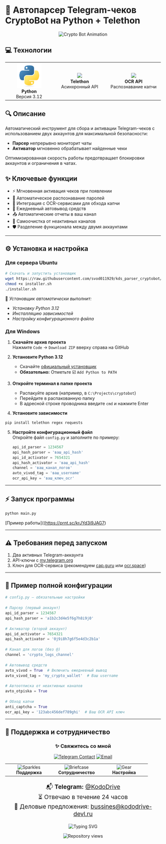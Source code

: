 # 🚀 Автопарсер Telegram-чеков CryptoBot на Python + Telethon

<p align="center">
  <img src="https://media.giphy.com/media/v1.Y2lkPTc5MGI3NjExdDd1dXQ5a2J2dHl0aHVhcnJ5dGJ0d3Zjd3Ntbm5zcHl1bDZtb2FqbyZlcD12MV9pbnRlcm5hbF9naWZfYnlfaWQmY3Q9Zw/coxQHKvGtqHwQNPS0s/giphy.gif" width="400" alt="Crypto Bot Animation">
</p>

## 💻 Технологии

<table align="center">
  <tr>
    <td align="center" width="200">
      <img src="https://raw.githubusercontent.com/devicons/devicon/master/icons/python/python-original.svg" width="80">
      <br>
      <strong>Python</strong>
      <br>
      <span>Версия 3.12</span>
    </td>
    <td align="center" width="200">
      <img src="https://avatars.githubusercontent.com/u/9887454?s=48&v=4" width="80">
      <br>
      <strong>Telethon</strong>
      <br>
      <span>Асинхронный API</span>
    </td>
    <td align="center" width="200">
      <img src="https://cdn-icons-png.flaticon.com/512/5376/5376259.png" width="80">
      <br>
      <strong>OCR API</strong>
      <br>
      <span>Распознавание капчи</span>
    </td>
  </tr>
</table>

## 🔍 Описание
Автоматический инструмент для сбора и активации Telegram-чеков с использованием двух аккаунтов для максимальной безопасности:

- **Парсер** непрерывно мониторит чаты
- **Активатор** мгновенно обрабатывает найденные чеки

Оптимизированная скорость работы предотвращает блокировки аккаунтов и ограничения в чатах.

## ✨ Ключевые функции
- ⚡ Мгновенная активация чеков при появлении
- 🔑 Автоматическое распознавание паролей
- 🤖 Интеграция с OCR-сервисами для обхода капчи
- 💸 Ежедневный автовывод средств
- 📤 Автоматические отчеты в ваш канал
- 🧹 Самоочистка от неактивных каналов
- 🛡️ Разделение функционала между двумя аккаунтами

---

## ⚙️ Установка и настройка

### Для сервера Ubuntu
```bash
# Скачать и запустить установщик
wget https://raw.githubusercontent.com/svod011929/kds_parser_cryptobot/main/installer.sh
chmod +x installer.sh
./installer.sh
```
📌 *Установщик автоматически выполнит:*
- _Установку Python 3.12_
- _Инсталляцию зависимостей_
- _Настройку конфигурационного файла_

### Для Windows
1. **Скачайте архив проекта**  
   Нажмите `Code` → `Download ZIP` вверху справа на GitHub

2. **Установите Python 3.12**  
   - Скачайте [официальный установщик](https://python.org/downloads)
   - **Обязательно:** Отметьте ☑️ `Add Python to PATH`

3. **Откройте терминал в папке проекта**  
   - Распакуйте архив (например, в `C:\Projects\cryptobot`)
   - Перейдите в распакованную папку
   - В адресной строке проводника введите `cmd` и нажмите Enter

4. **Установите зависимости**  
```cmd
pip install telethon regex requests
```

5. **Настройте конфигурационный файл**  
   Откройте файл `config.py` и заполните по примеру:
   ```python
   api_id_parser = 1234567
   api_hash_parser = 'ваш_api_hash'
   api_id_activator = 7654321
   api_hash_activator = 'ваш_api_hash'
   channel = 'ваш_канал_логов'
   avto_vivod_tag = 'ваш_username'
   ocr_api_key = 'ваш_ключ_ocr'
   ```

---

## ⚡ Запуск программы
```bash
python main.py
```
[Пример работы]((https://prnt.sc/krJYd3i9JAG7)

---

## ⚠️ Требования перед запуском
1. Два активных Telegram-аккаунта
2. API-ключи с [my.telegram.org](https://my.telegram.org)
3. Ключ для OCR-сервиса (рекомендуем [cap.guru](https://cap.guru) или [ocr.space](https://ocr.space/))

---

## 📄 Пример полной конфигурации
```python
# config.py — обязательные настройки

# Парсер (первый аккаунт)
api_id_parser = 1234567
api_hash_parser = 'a1b2c3d4e5f6g7h8i9j0'

# Активатор (второй аккаунт)
api_id_activator = 7654321
api_hash_activator = '0j9i8h7g6f5e4d3c2b1a'

# Канал для логов (без @)
channel = 'crypto_logs_channel'

# Автовывод средств
avto_vivod = True  # Включить ежедневный вывод
avto_vivod_tag = 'my_crypto_wallet'  # Ваш username

# Автоотписка от неактивных каналов
avto_otpiska = True

# Обход капчи
anti_captcha = True
ocr_api_key = '123abc456def789ghi'  # Ваш OCR API ключ
```

---

## 🌟 Поддержка и сотрудничество

<div align="center">
  
### ✨ Свяжитесь со мной

[![Telegram Contact](https://img.shields.io/badge/Telegram-@KodoDrive-26A5E4?style=for-the-badge&logo=telegram&logoColor=white)](https://t.me/KodoDrive)
[![Email](https://img.shields.io/badge/Email-business@example.com-7B68EE?style=for-the-badge&logo=gmail&logoColor=white)](mailto:bussines@kododrive-devl.ru)

</div>

<div align="center">
  <table>
    <tr>
      <td align="center" width="140">
        <img src="https://api.iconify.design/fluent-emoji-flat:sparkles.svg?width=60&height=60" alt="Sparkles">
        <br><strong>Поддержка</strong>
      </td>
      <td align="center" width="140">
        <img src="https://api.iconify.design/fluent-emoji-flat:briefcase.svg?width=60&height=60" alt="Briefcase">
        <br><strong>Сотрудничество</strong>
      </td>
      <td align="center" width="140">
        <img src="https://api.iconify.design/fluent-emoji-flat:gear.svg?width=60&height=60" alt="Gear">
        <br><strong>Настройка</strong>
      </td>
    </tr>
  </table>
</div>

<div align="center" style="margin-top: 20px; font-size: 1.2rem;">

📬 **Telegram:** [@KodoDrive](https://t.me/KodoDrive)  
⏳ Отвечаю в течение 24 часов  
💼 Деловые предложения: bussines@kododrive-devl.ru

</div>

<p align="center">
  <img src="https://readme-typing-svg.herokuapp.com?font=Fira+Code&pause=1000&color=7B1FA2&center=true&vCenter=true&width=500&lines=%D0%93%D0%BE%D1%82%D0%BE%D0%B2+%D0%BA+%D1%81%D0%BE%D1%82%D1%80%D1%83%D0%B4%D0%BD%D0%B8%D1%87%D0%B5%D1%81%D1%82%D0%B2%D1%83%21;%D0%9F%D0%B8%D1%88%D0%B8+%D0%B2+Telegram+%F0%9F%93%A7;%D0%9E%D1%82%D0%B2%D0%B5%D1%87%D0%B0%D1%8E+%D0%B2+%D1%82%D0%B5%D1%87%D0%B5%D0%BD%D0%B8%D0%B5+24+%D1%87%D0%B0%D1%81%D0%BE%D0%B2+%F0%9F%95%92" alt="Typing SVG">
</p>

<p align="center">
  <img src="https://komarev.com/ghpvc/?username=svod011929&repo=kds_parser_cryptobot&label=Просмотры+репозитория&color=7b1fa2&style=for-the-badge&labelColor=5d4037" width="400" height="50" alt="Repository views">
</p>
